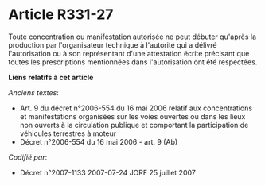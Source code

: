 # Article R331-27

Toute concentration ou manifestation autorisée ne peut débuter qu'après la production par l'organisateur technique à
l'autorité qui a délivré l'autorisation ou à son représentant d'une attestation écrite précisant que toutes les prescriptions
mentionnées dans l'autorisation ont été respectées.

**Liens relatifs à cet article**

_Anciens textes_:

  - Art. 9 du décret n°2006-554 du 16 mai 2006 relatif aux concentrations et manifestations organisées sur les voies ouvertes ou dans les lieux non ouverts à la circulation publique et comportant la participation de véhicules terrestres à moteur
  - Décret n°2006-554 du 16 mai 2006 - art. 9 (Ab)

_Codifié par_:

  - Décret n°2007-1133 2007-07-24 JORF 25 juillet 2007
